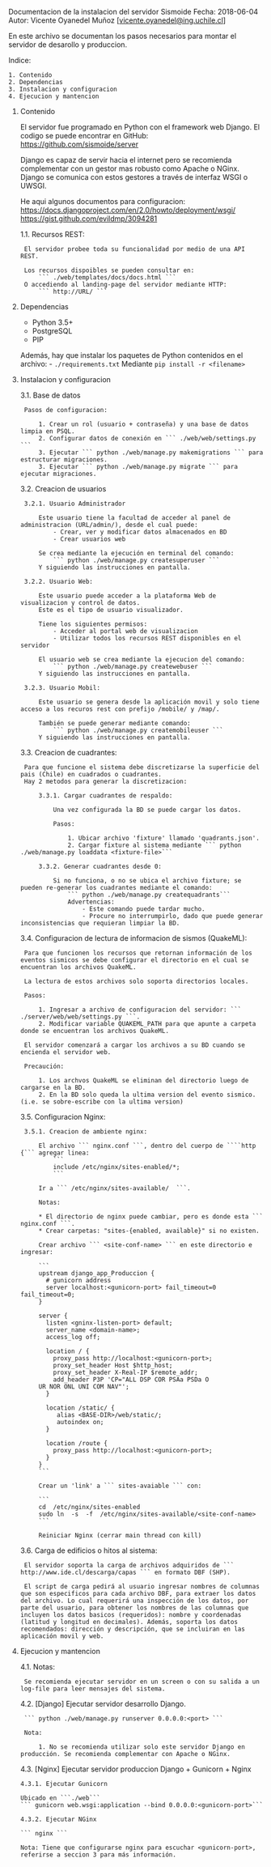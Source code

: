 ﻿Documentacion de la instalacion del servidor Sismoide
Fecha: 2018-06-04
Autor: Vicente Oyanedel Muñoz [vicente.oyanedel@ing.uchile.cl]

En este archivo se documentan los pasos necesarios para montar el servidor de desarollo y produccion.

Indice:

	1. Contenido
	2. Dependencias
	3. Instalacion y configuracion
	4. Ejecucion y mantencion

1. Contenido

	El servidor fue programado en Python con el framework web Django.
	El codigo se puede encontrar en GitHub: https://github.com/sismoide/server
	
	Django es capaz de servir hacia el internet pero se recomienda complementar con un gestor mas robusto como Apache o NGinx.
	Django se comunica con estos gestores a través de interfaz WSGI o UWSGI.

	He aqui algunos documentos para configuracion:
		https://docs.djangoproject.com/en/2.0/howto/deployment/wsgi/
		https://gist.github.com/evildmp/3094281
		
		
	1.1. Recursos REST:

		El servidor probee toda su funcionalidad por medio de una API REST. 
		
		Los recursos dispoibles se pueden consultar en:
			``` ./web/templates/docs/docs.html ```
		O accediendo al landing-page del servidor mediante HTTP:
			``` http://URL/ ```

2. Dependencias

	- Python 3.5+
	- PostgreSQL
	- PIP

	Además, hay que instalar los paquetes de Python contenidos en el archivo:
		- ``` ./requirements.txt ```
	Mediante ``` pip install -r <filename> ```

3. Instalacion y configuracion

	3.1. Base de datos

		Pasos de configuracion:

			1. Crear un rol (usuario + contraseña) y una base de datos limpia en PSQL.
			2. Configurar datos de conexión en ``` ./web/web/settings.py ```
			3. Ejecutar ``` python ./web/manage.py makemigrations ``` para estructurar migraciones.
			3. Ejecutar ``` python ./web/manage.py migrate ``` para ejecutar migraciones.
		
	3.2. Creacion de usuarios

		3.2.1. Usuario Administrador

			Este usuario tiene la facultad de acceder al panel de administracion (URL/admin/), desde el cual puede:
				- Crear, ver y modificar datos almacenados en BD
				- Crear usuarios web
				
			Se crea mediante la ejecución en terminal del comando:
				``` python ./web/manage.py createsuperuser ```
			Y siguiendo las instrucciones en pantalla.
			
		3.2.2. Usuario Web:

			Este usuario puede acceder a la plataforma Web de visualizacion y control de datos.
			Este es el tipo de usuario visualizador.
			
			Tiene los siguientes permisos:
				- Acceder al portal web de visualizacion
				- Utilizar todos los recursos REST disponibles en el servidor
			
			El usuario web se crea mediante la ejecucion del comando:
				``` python ./web/manage.py createwebuser ```
			Y siguiendo las instrucciones en pantalla.
			
		3.2.3. Usuario Mobil:

			Este usuario se genera desde la aplicación movil y solo tiene acceso a los recuros rest con prefijo /mobile/ y /map/.

			También se puede generar mediante comando:
                ``` python ./web/manage.py createmobileuser ```
			Y siguiendo las instrucciones en pantalla.

	3.3. Creacion de cuadrantes:

		Para que funcione el sistema debe discretizarse la superficie del pais (Chile) en cuadrados o cuadrantes.
		Hay 2 metodos para generar la discretizacion:
		
			3.3.1. Cargar cuadrantes de respaldo:

				Una vez configurada la BD se puede cargar los datos.
				
				Pasos:

					1. Ubicar archivo 'fixture' llamado 'quadrants.json'.
					2. Cargar fixture al sistema mediante ``` python ./web/manage.py loaddata <fixture-file>```
					
			3.3.2. Generar cuadrantes desde 0:

				Si no funciona, o no se ubica el archivo fixture; se pueden re-generar los cuadrantes mediante el comando:
					``` python ./web/manage.py createquadrants```
					Advertencias:
						- Este comando puede tardar mucho. 
						- Procure no interrumpirlo, dado que puede generar inconsistencias que requieran limpiar la BD.
						
	3.4. Configuracion de lectura de informacion de sismos (QuakeML):

		Para que funcionen los recursos que retornan información de los eventos sismicos se debe configurar el directorio en el cual se encuentran los archivos QuakeML.
		
		La lectura de estos archivos solo soporta directorios locales.
		
		Pasos:

			1. Ingresar a archivo de configuracion del servidor: ``` ./server/web/web/settings.py ```.
			2. Modificar variable QUAKEML_PATH para que apunte a carpeta donde se encuentran los archivos QuakeML.
			
		El servidor comenzará a cargar los archivos a su BD cuando se encienda el servidor web.
		
		Precaución:

			1. Los archvos QuakeML se eliminan del directorio luego de cargarse en la BD.
			2. En la BD solo queda la ultima version del evento sismico. (i.e. se sobre-escribe con la ultima version)

	3.5. Configuracion Nginx:

	    3.5.1. Creacion de ambiente nginx:

	        El archivo ``` nginx.conf ```, dentro del cuerpo de ````http {``` agregar linea:
	            ```
	            include /etc/nginx/sites-enabled/*;
	            ```

	        Ir a ``` /etc/nginx/sites-available/  ```.

	        Notas:

	        * El directorio de nginx puede cambiar, pero es donde esta ``` nginx.conf ```.
	        * Crear carpetas: "sites-{enabled, available}" si no existen.

	        Crear archivo ``` <site-conf-name> ``` en este directorio e ingresar:

            ```
            upstream django_app_Produccion {
              # gunicorn address
              server localhost:<gunicorn-port> fail_timeout=0 fail_timeout=0;
            }

            server {
              listen <gninx-listen-port> default;
              server_name <domain-name>;
              access_log off;

              location / {
                proxy_pass http://localhost:<gunicorn-port>;
                proxy_set_header Host $http_host;
                proxy_set_header X-Real-IP $remote_addr;
                add_header P3P 'CP="ALL DSP COR PSAa PSDa O
            UR NOR ONL UNI COM NAV"';
              }

              location /static/ {
                 alias <BASE-DIR>/web/static/;
                 autoindex on;
              }

              location /route {
                proxy_pass http://localhost:<gunicorn-port>;
              }
            }
            ```

            Crear un 'link' a ``` sites-avaiable ``` con:

            ```
            cd  /etc/nginx/sites-enabled
            sudo ln  -s  -f  /etc/nginx/sites-available/<site-conf-name>
            ```

            Reiniciar Nginx (cerrar main thread con kill)

    3.6. Carga de edificios o hitos al sistema:

        El servidor soporta la carga de archivos adquiridos de ``` http://www.ide.cl/descarga/capas ``` en formato DBF (SHP).

        El script de carga pedirá al usuario ingresar nombres de columnas que son especificos para cada archivo DBF, para extraer los datos del archivo. Lo cual requerirá una inspección de los datos, por parte del usuario, para obtener los nombres de las columnas que incluyen los datos basicos (requeridos): nombre y coordenadas (latitud y longitud en decimales). Además, soporta los datos recomendados: dirección y descripción, que se incluiran en las aplicación movil y web.


4. Ejecucion y mantencion

    4.1. Notas:

        Se recomienda ejecutar servidor en un screen o con su salida a un log-file para leer mensajes del sistema.

	4.2. [Django] Ejecutar servidor desarrollo Django.

		``` python ./web/manage.py runserver 0.0.0.0:<port> ```
		
		Nota:

			1. No se recomienda utilizar solo este servidor Django en producción. Se recomienda complementar con Apache o NGinx.

	4.3. [Nginx] Ejecutar servidor produccion Django + Gunicorn + Nginx

	   4.3.1. Ejecutar Gunicorn

	   Ubicado en ```./web```
	   ``` gunicorn web.wsgi:application --bind 0.0.0.0:<gunicorn-port>```

	   4.3.2. Ejecutar NGinx

	   ``` nginx ```

	   Nota: Tiene que configurarse nginx para escuchar <gunicorn-port>, referirse a seccion 3 para más información.

	
		
